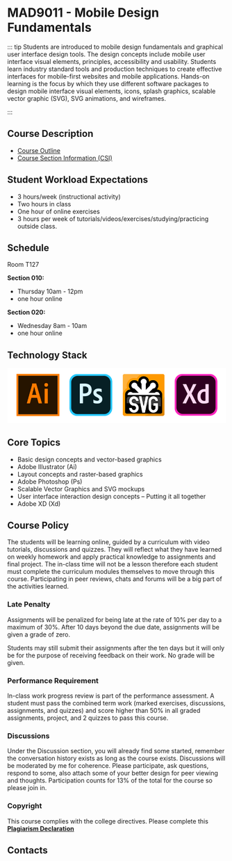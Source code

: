 # MAD9011 - Mobile Design Fundamentals

::: tip
Students are introduced to mobile design fundamentals and graphical user interface design tools. The design concepts include mobile user interface visual elements, principles, accessibility and usability. Students learn industry standard tools and production techniques to create effective interfaces for mobile-first websites and mobile applications. Hands-on learning is the focus by which they use different software packages to design mobile interface visual elements, icons, splash graphics, scalable vector graphic (SVG), SVG animations, and wireframes.

:::

## Course Description

- [Course Outline](./2020-2021_mad9011.pdf)
- [Course Section Information (CSI)](./2020-2021_CSI_mad9011.pdf)

## Student Workload Expectations

- 3 hours/week (instructional activity)
- Two hours in class 
- One hour of online exercises
- 3 hours per week of tutorials/videos/exercises/studying/practicing outside class.

## Schedule

Room T127

**Section 010:** 

- Thursday 10am - 12pm
- one hour online

**Section 020:**

- Wednesday 8am - 10am
- one hour online

## Technology Stack

<!-- <section style="
  display: grid; 
  grid-template-columns: repeat( auto-fit, minmax(160px, 1fr) );
  grid-template-rows: 130px;
  grid-auto-rows: 130px;
  justify-items: center;
  align-items: center;
  grid-gap: 1.5rem;
  margin-bottom: 2rem;"> -->

<img src="../assets/tools.jpg" alt="UI graphics tools">

<!-- <img src="../assets/cordova-black.png" alt="Cordova" 
     style="width: 100%; height: auto; max-height: 130px; max-width: 160px;align-self: start; margin-top: .95rem;"> -->

<!-- <img src="../assets/html-5.svg" alt="HTML 5" 
     style="width: auto; height: 70%; max-height: 130px;
            align-self: end; margin-bottom: .8rem;"> -->

<!-- </section> -->

## Core Topics

- Basic design concepts and vector-based graphics
- Adobe Illustrator (Ai)
- Layout concepts and raster-based graphics
- Adobe Photoshop (Ps)
- Scalable Vector Graphics and SVG mockups 
- User interface interaction design concepts – Putting it all together
- Adobe XD (Xd)

## Course Policy

The students will be learning online, guided by a curriculum with video tutorials, discussions and quizzes. They will reflect what they have learned on weekly homework and apply practical knowledge to assignments and final project. The in-class time will not be a lesson therefore each student must complete the curriculum modules themselves to move through this course. Participating in peer reviews, chats and forums will be a big part of the activities learned.

### Late Penalty

Assignments will be penalized for being late at the rate of 10% per day to a maximum of 30%. After 10 days beyond the due date, assignments will be given a grade of zero. 

Students may still submit their assignments after the ten days but it will only be for the purpose of receiving feedback on their work. No grade will be given.

### Performance Requirement

In-class work progress review is part of the performance assessment. A student must pass the combined term work (marked exercises, discussions, assignments, and quizzes) and score higher than 50% in all graded assignments, project, and 2 quizzes to pass this course. 


### Discussions

Under the Discussion section, you will already find some started, remember the conversation history exists as long as the course exists. Discussions will be moderated by me for coherence. Please participate, ask questions, respond to some, also attach some of your better design for peer viewing and thoughts. Participation counts for 13% of the total for the course so please join in.

### Copyright

This course complies with the college directives. Please complete this [**Plagiarism Declaration**](https://brightspace.algonquincollege.com/d2l/le/content/187946/viewContent/4088957/View)



## Contacts

<ContactCard 
  name="SuCheng Lee"
  title="Professor"
  img-url="/F2020/slee_h.png"
  bio="Professor of the Mobile Application Design & Development Program at Algonquin College."
  :details="[
      { label: 'email', value: 'lees1@algonquincollege.com' }, 
      { label: 'github', value: 'lees1' },  
      { label: 'office', value: 'Zoom Meeting ID:713 343 1761' },
      { label: 'twitter', value: '@UXResearchLab' },
    ]"
/>

<ContactCard 
  name="fistName lastName"
  title="Instructor"
  bio="Instructor of the Mobile Application Design & Development Program at Algonquin College."
  :details="[
      { label: 'email', value: 'instructor@algonquincollege.com' }, 
      { label: 'github', value: 'instructor' }, 
      { label: 'phone', value: '(613) 727-4723 x0' }, 
      { label: 'office', value: 'Zoom Meeting ID:' }
    ]"
/>

<ContactCard 
  name="Deborah Buck"
  title="Student Success Specialist"
  bio=""
  :details="[
      { label: 'email', value: 'buckd@algonquincollege.com' }, 
      { label: 'phone', value: '(613) 727-4723 x5503‬' }, 
      { label: 'office', value: 'N219' }
    ]"
/>

<ContactCard 
  name="Jody White"
  title="Student Success Specialist"
  bio=""
  :details="[
      { label: 'email', value: 'whitej@algonquincollege.com' }, 
      { label: 'phone', value: '(613) 727-4723 x‬2188' }, 
      { label: 'office', value: 'T111a' }
    ]"
/>
